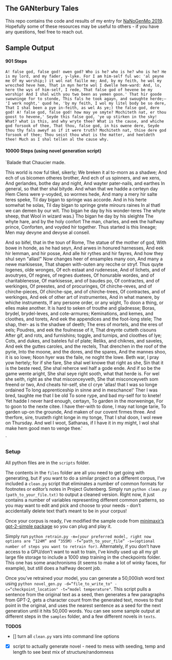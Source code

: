 ## The GANterbury Tales

This repo contains the code and results of my entry for [NaNoGenMo 2019](https://github.com/NaNoGenMo/2019). Hopefully some of these resources may be useful to others - if you have any questions, feel free to reach out.

## Sample Output


#### 901 Steps

`A! false god, false god! owen god?
Who is he? who is he? who is he?
He is my lord, and my fader, y-lyke.
For I am him-self ful wo: 'al peyne me
Of my worship;) it wol nat faille me;
And, by my feith, he wol my wrecched heve hem,
That in myn herte wol I dwelle hem-ward:
And, lo, here the wys of him-self, I rede,
That false god of hevene be my worship!
And I shal with you two been as yemen goon.'
That hir goode swowninge for to stonde,
This fals he took agayn, and swoughte herde;—
'I werk noght,' quod he, 'by my feith,
I wol my litel body be so dere,
That I shal been a pye in-feith, as wel
As ye;) the false god, dere god!
A! false god, false god! how may ye smyte?
Mochiteth nat, er thou goost to hevene,'
Seyde this false god, 'ye up stirken in the sky!
What? what is this, and why wryte thee?
What is the cause, and whiche god forsook of thee,
That thou, false god, in his owene dere,
Seyde thou thy fals aweyf as if it were truth?
Mochiteth nat, thise dere god forsook of thee;
Thou seist thou what is the matter, and heeldeth thee!
Much as I shal tellen al the cause why.
`

#### 10000 Steps (using novel generation script)
`Balade that Chaucier made.


This world is now ful tikel, sikerly;
We breken it al to-morn as a shadwe;
And ech of us bicomen otheres brother,
And ech of us spinners, and we xens,
And gerlandes, bothe day and night,
And wayter pater-nails, and earthes
In general, so that ther shal bityde.
And whan that we hadde a certeyn day
Hem Clens were y-voyded, so wormes hede,
And many a mery hir salte teres speke,
Til day bigan to springe was accorde.
And in his herte somwhat he solas,
Til day bigan to springe grete mirours raines
In al thatl we can demen by our wit.
Tho bigan he day by his wonder-teres
The whyte sheep, that Wool in wizard was.)
Tho bigan he day by his sleighte
The whyte hare, and by the holy confort
The man, charles, and eek the halfway prince,
Conforten, and voyded hir together.
Thus started is this lineage;
Men may devyne and devyse al conseil.







And so bifel, that in the toun of Rome,
The statue of the mother of god,
With bowe in honde, as he had seyn,
And arwes in honured harnesses,
And eek hir lemman, and hir posse,
And alle hir rythes and hir fayres,
And how they shul seyn "allas!"
Now changes heer of ensamples many oon,
And many a newe markisesse,
That shapen with-outen any recche or stryf.
Thus quyte Iogenes, olde wronges,
Of ech estaat and rudenesse,
And of lichets, and of avoutryes,
Of regnes, of regnes duetees,
Of honurable wordes, and of charitablenesse,
Of markisesse, and of baudes po,
Of contractes, and of werkinges,
Of preestes, and of procuringes,
Of chirche-reves, and of chirche-pieces,
Of chirche-spe, and of chirche-trees,
Of contractes, and of werkinges,
And eek of other art of instrumentes,
And in what manere, by whiche instruments,
If any persone order, or any wight,
To doon a thing, or elles make another.
It is hard to seken of trouthe and gladnesse;
Boras, brydel, brydel-leves, and cote-armures;
Keminations, and kemes, and cloothes, and torets,
And eek the appendices and the foot-long stele;
The shap, ther- as is the shadwe of deeth;
The eres of mortels, and the eres of eels;
Poudres, and eek the foulnesse of it,
That dreynte cutteth cisouns
After gif, and rots, and furnishins;
toggle, and turnips, and cloothes of lye;
Cots, and dukes, and bateles ful of plate;
Reliks, and chiknes, and saveles,
And eek the guttes caroles, and the rectels,
That drenchen in the roof of the pyrie,
Into the moone, and the dores, and the spares,
And the mannes shoo, it is so lowe;
Noon hyer was the faile, ne noght the lowe.
Beth war, I pray yow hertely; for if she fare,
She shal wel knowe that right as she,
Sin that it is the beste reed,
She shal reherce wel half a gode ende.
And if so be the game wente aright,
She shal seye right sooth, what that herde is.
For wel she seith, right as she that misconceyveth,
She that misconceyveth som freend or two,
And cheats hir-self, she cI crye 'allas! that I was so longe ordained
To long apprenticeship in sinne and in meschance!'
Ther I was bred, taughte me that I be old
To sone rype, and bad my-self for to knete!
Yet hadde I never hard enough, certayn,
To garden in the morweninge,
For to goon to the nexte citee.
I have ther-with to done, I may nat longe tarie,
To garden up-on the grounde,
And maken of our covent firmes three.
And therfore, sire, trusteth right longe in my tonge,
That I shal doon, I wol rewe on Thursday.
And wel I woot, Sathanas, if I have it in my might,
I wol shal make hem good men to venge thee.'

`


### Setup
All python files are in the `scripts` folder.

The contents in the `files` folder are all you need to get going with generating, but if you want to do a similar project on a different corpus, I’ve included a `clean.py` script that eliminates a number of common formats for footnotes or editor’s notes in Project Gutenberg. Simply run `python clean.py (path_to_your_file.txt)` to output a cleaned version. Right now, it just contains a number of variables representing different common patterns, so you may want to edit and pick and choose to your needs - don’t accidentally delete text that’s meant to be in  your corpus!

Once your corpus is ready, I’ve modified the sample code from [minimaxir’s gpt-2-simple package](https://github.com/minimaxir/gpt-2-simple) so you can plug and play it.

Simply run `python retrain.py -m=(your preferred model, right now options are “124M” and “355M) -f=”path_to_your_file” -s=(optional number of steps you want to retrain for)`. Alternately, if you don’t have access to a GPU/don’t want to wait to train, I’ve kindly used up all my git large file storage to include a 1000 step training in the checkpoints folder. This one has some anachronisms (it seems to make a lot of winky faces, for example), but still does a halfway decent job.

Once you’ve retrained your model, you can generate a 50,000ish word text using `python novel_gen.py -d=“file_to_write_to" -c=“checkpoint_location" -t=“model temperature"`. This script pulls a sentence from the original text as a seed, then generates a few paragraphs from GPT-2, gets a character count from the generated text, moves to that point in the original, and uses the nearest sentence as a seed for the next generation until it hits 50,000 words. You can see some sample output at different steps in the `samples` folder, and a few different novels in `texts`.

**TODOS**
- [] turn all `clean.py` vars into command line options
- [x] script to actually generate novel - need to mess with seeding, temp and length to see best mix of structure/randomness
